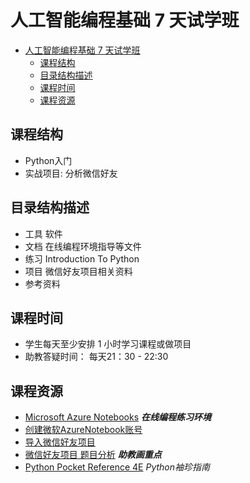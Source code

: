 # 人工智能编程基础 7 天试学班

<!-- TOC -->

- [人工智能编程基础 7 天试学班](#人工智能编程基础-7-天试学班)
    - [课程结构](#课程结构)
    - [目录结构描述](#目录结构描述)
    - [课程时间](#课程时间)
    - [课程资源](#课程资源)

<!-- /TOC -->


## 课程结构
- Python入门
- 实战项目: 分析微信好友

## 目录结构描述
- 工具      软件
- 文档      在线编程环境指导等文件 
- 练习      Introduction To Python 
- 项目      微信好友项目相关资料
- 参考资料    

## 课程时间
- 学生每天至少安排 1 小时学习课程或做项目
- 助教答疑时间： 每天21：30 - 22:30


## 课程资源
- [Microsoft Azure Notebooks](https://notebooks.azure.com/)  ***在线编程练习环境***
- [创建微软AzureNotebook账号](https://github.com/binliu-aipnd/aipnd-181016/blob/master/%E6%96%87%E6%A1%A3/1.%20%E5%88%9B%E5%BB%BA%E5%BE%AE%E8%BD%AFAzureNotebook%E8%B4%A6%E5%8F%B7.pdf)
- [导入微信好友项目](https://github.com/binliu-aipnd/aipnd-181016/blob/master/%E6%96%87%E6%A1%A3/2.%20%E5%AF%BC%E5%85%A5%E5%BE%AE%E4%BF%A1%E5%A5%BD%E5%8F%8B%E9%A1%B9%E7%9B%AE.pdf)
- [微信好友项目 题目分析](https://github.com/binliu-aipnd/aipnd-181016/blob/master/%E9%A1%B9%E7%9B%AE/MyWechatFriends-%E9%A2%98%E7%9B%AE%E5%88%86%E6%9E%90.pdf)   ***助教画重点***
- [Python Pocket Reference 4E](https://github.com/binliu-aipnd/aipnd-181016/blob/master/%E5%8F%82%E8%80%83%E8%B5%84%E6%96%99/Python%20Pocket%20Reference%204E.pdf)   *Python袖珍指南*
